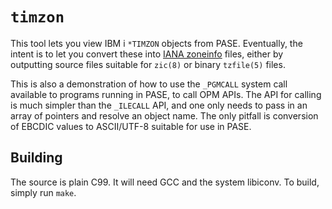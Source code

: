 # `timzon`

This tool lets you view IBM i `*TIMZON` objects from PASE. Eventually, the
intent is to let you convert these into [IANA zoneinfo][zoneinfo] files, either
by outputting source files suitable for `zic(8)` or binary `tzfile(5)` files.

This is also a demonstration of how to use the `_PGMCALL` system call available
to programs running in PASE, to call OPM APIs. The API for calling is much
simpler than the `_ILECALL` API, and one only needs to pass in an array of
pointers and resolve an object name. The only pitfall is conversion of EBCDIC
values to ASCII/UTF-8 suitable for use in PASE.

## Building

The source is plain C99. It will need GCC and the system libiconv. To build,
simply run `make`.

[zoneinfo]: https://www.iana.org/time-zones "IANA Time Zone Database"
